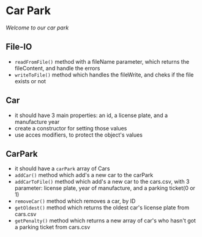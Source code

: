# Car Park

*Welcome to our car park*

## File-IO

 - `readFromFile()` method with a fileName parameter, which returns the fileContent, and handle the errors
 - `writeToFile()` method which handles the fileWrite, and cheks if the file exists or not

## Car

 - it should have 3 main properties: an id, a license plate, and a manufacture year
 - create a constructor for setting those values
 - use acces modifiers, to protect the object's values

## CarPark

 - it should have a `carPark` array of Cars
 - `addCar()` method which add's a new car to the carPark
 - `addCarToFile()` method which add's a new car to the cars.csv, with 3 parameter: license plate, year of manufacture, and a parking ticket(0 or 1)
 - `removeCar()` method which removes a car, by ID
 - `getOldest()` method which returns the oldest car's license plate from cars.csv
 - `getPenalty()` method which returns a new array of car's who hasn't got a parking ticket from cars.csv
